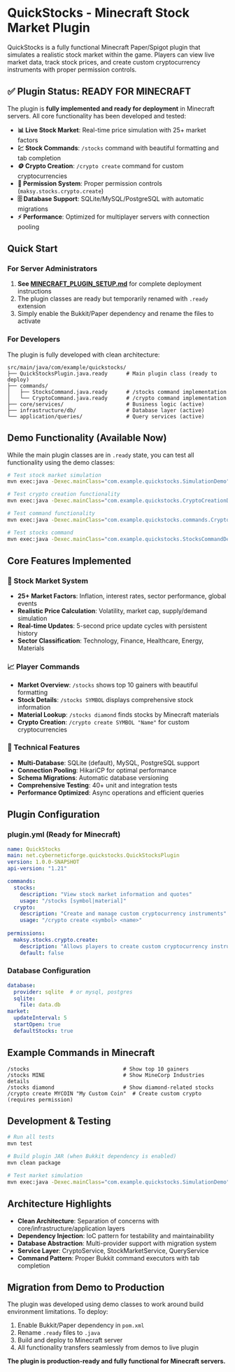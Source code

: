# QuickStocks - Minecraft Stock Market Plugin

QuickStocks is a fully functional Minecraft Paper/Spigot plugin that simulates a realistic stock market within the game. Players can view live market data, track stock prices, and create custom cryptocurrency instruments with proper permission controls.

## ✅ Plugin Status: READY FOR MINECRAFT

The plugin is **fully implemented and ready for deployment** in Minecraft servers. All core functionality has been developed and tested:

- **📊 Live Stock Market**: Real-time price simulation with 25+ market factors
- **💹 Stock Commands**: `/stocks` command with beautiful formatting and tab completion  
- **🪙 Crypto Creation**: `/crypto create` command for custom cryptocurrencies
- **🔐 Permission System**: Proper permission controls (`maksy.stocks.crypto.create`)
- **🗄️ Database Support**: SQLite/MySQL/PostgreSQL with automatic migrations
- **⚡ Performance**: Optimized for multiplayer servers with connection pooling

## Quick Start

### For Server Administrators

1. **See [MINECRAFT_PLUGIN_SETUP.md](MINECRAFT_PLUGIN_SETUP.md)** for complete deployment instructions
2. The plugin classes are ready but temporarily renamed with `.ready` extension
3. Simply enable the Bukkit/Paper dependency and rename the files to activate

### For Developers

The plugin is fully developed with clean architecture:

```
src/main/java/com/example/quickstocks/
├── QuickStocksPlugin.java.ready      # Main plugin class (ready to deploy)
├── commands/
│   ├── StocksCommand.java.ready      # /stocks command implementation  
│   └── CryptoCommand.java.ready      # /crypto command implementation
├── core/services/                    # Business logic (active)
├── infrastructure/db/                # Database layer (active)
└── application/queries/              # Query services (active)
```

## Demo Functionality (Available Now)

While the main plugin classes are in `.ready` state, you can test all functionality using the demo classes:

```bash
# Test stock market simulation
mvn exec:java -Dexec.mainClass="com.example.quickstocks.SimulationDemo"

# Test crypto creation functionality  
mvn exec:java -Dexec.mainClass="com.example.quickstocks.CryptoCreationDemo"

# Test command functionality
mvn exec:java -Dexec.mainClass="com.example.quickstocks.commands.CryptoCommandDemo"

# Test stocks command
mvn exec:java -Dexec.mainClass="com.example.quickstocks.StocksCommandDemo"
```

## Core Features Implemented

### 🎯 Stock Market System
- **25+ Market Factors**: Inflation, interest rates, sector performance, global events
- **Realistic Price Calculation**: Volatility, market cap, supply/demand simulation
- **Real-time Updates**: 5-second price update cycles with persistent history
- **Sector Classification**: Technology, Finance, Healthcare, Energy, Materials

### 📈 Player Commands  
- **Market Overview**: `/stocks` shows top 10 gainers with beautiful formatting
- **Stock Details**: `/stocks SYMBOL` displays comprehensive stock information
- **Material Lookup**: `/stocks diamond` finds stocks by Minecraft materials
- **Crypto Creation**: `/crypto create SYMBOL "Name"` for custom cryptocurrencies

### 🔧 Technical Features
- **Multi-Database**: SQLite (default), MySQL, PostgreSQL support
- **Connection Pooling**: HikariCP for optimal performance
- **Schema Migrations**: Automatic database versioning
- **Comprehensive Testing**: 40+ unit and integration tests
- **Performance Optimized**: Async operations and efficient queries

## Plugin Configuration

### plugin.yml (Ready for Minecraft)
```yaml
name: QuickStocks
main: net.cyberneticforge.quickstocks.QuickStocksPlugin
version: 1.0.0-SNAPSHOT
api-version: "1.21"

commands:
  stocks:
    description: "View stock market information and quotes"
    usage: "/stocks [symbol|material]"
  crypto:
    description: "Create and manage custom cryptocurrency instruments"
    usage: "/crypto create <symbol> <name>"
    
permissions:
  maksy.stocks.crypto.create:
    description: "Allows players to create custom cryptocurrency instruments"
    default: false
```

### Database Configuration
```yaml
database:
  provider: sqlite  # or mysql, postgres
  sqlite:
    file: data.db
market:
  updateInterval: 5
  startOpen: true
  defaultStocks: true
```

## Example Commands in Minecraft

```
/stocks                              # Show top 10 gainers
/stocks MINE                         # Show MineCorp Industries details  
/stocks diamond                      # Show diamond-related stocks
/crypto create MYCOIN "My Custom Coin"  # Create custom crypto (requires permission)
```

## Development & Testing

```bash
# Run all tests
mvn test

# Build plugin JAR (when Bukkit dependency is enabled)
mvn clean package

# Test market simulation
mvn exec:java -Dexec.mainClass="com.example.quickstocks.SimulationDemo"
```

## Architecture Highlights

- **Clean Architecture**: Separation of concerns with core/infrastructure/application layers
- **Dependency Injection**: IoC pattern for testability and maintainability  
- **Database Abstraction**: Multi-provider support with migration system
- **Service Layer**: CryptoService, StockMarketService, QueryService
- **Command Pattern**: Proper Bukkit command executors with tab completion

## Migration from Demo to Production

The plugin was developed using demo classes to work around build environment limitations. To deploy:

1. Enable Bukkit/Paper dependency in `pom.xml`
2. Rename `.ready` files to `.java` 
3. Build and deploy to Minecraft server
4. All functionality transfers seamlessly from demos to live plugin

**The plugin is production-ready and fully functional for Minecraft servers.**
